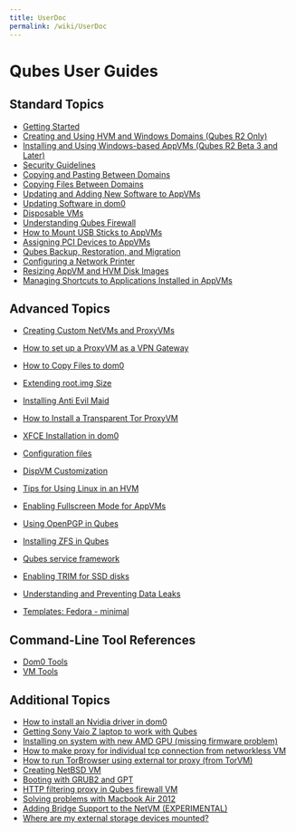 ```yaml
---
title: UserDoc
permalink: /wiki/UserDoc
---
```


Qubes User Guides
=================

Standard Topics
---------------

-   [Getting Started](/wiki/GettingStarted)
-   [Creating and Using HVM and Windows Domains (Qubes R2 Only)](/wiki/HvmCreate)
-   [Installing and Using Windows-based AppVMs (Qubes R2 Beta 3 and Later)](/wiki/WindowsAppVms)
-   [Security Guidelines](/wiki/SecurityGuidelines)
-   [Copying and Pasting Between Domains](/wiki/CopyPaste)
-   [Copying Files Between Domains](/wiki/CopyingFiles)
-   [Updating and Adding New Software to AppVMs](/wiki/SoftwareUpdateVM)
-   [Updating Software in dom0](/wiki/SoftwareUpdateDom0)
-   [Disposable VMs](/wiki/DisposableVms)
-   [Understanding Qubes Firewall](/wiki/QubesFirewall)
-   [How to Mount USB Sticks to AppVMs](/wiki/StickMounting)
-   [Assigning PCI Devices to AppVMs](/wiki/AssigningDevices)
-   [Qubes Backup, Restoration, and Migration](/wiki/BackupRestore)
-   [Configuring a Network Printer](/wiki/NetworkPrinter)
-   [Resizing AppVM and HVM Disk Images](/wiki/ResizeDiskImage)
-   [Managing Shortcuts to Applications Installed in AppVMs](/wiki/ManagingAppVmShortcuts)

Advanced Topics
---------------

-   [​Creating Custom NetVMs and ProxyVMs](http://theinvisiblethings.blogspot.com/2011/09/playing-with-qubes-networking-for-fun.html)
-   [How to set up a ProxyVM as a VPN Gateway](/wiki/VPN)
-   [How to Copy Files to dom0](/wiki/CopyToDomZero)
-   [​Extending root.img Size](https://groups.google.com/group/qubes-devel/msg/9d1ac581236ca9b4)
-   [Installing Anti Evil Maid](/wiki/AntiEvilMaid)
-   [How to Install a Transparent Tor ProxyVM](/wiki/UserDoc/TorVM)
-   [XFCE Installation in dom0](/wiki/UserDoc/XFCE)
-   [Configuration files](/wiki/UserDoc/ConfigFiles)
-   [DispVM Customization](/wiki/UserDoc/DispVMCustomization)
-   [Tips for Using Linux in an HVM](/wiki/LinuxHVMTips)
-   [Enabling Fullscreen Mode for AppVMs](/wiki/FullScreenMode)
-   [Using OpenPGP in Qubes](/wiki/UserDoc/OpenPGP)
-   [Installing ZFS in Qubes](/wiki/ZFS)
-   [Qubes service framework](/wiki/QubesService)
-   [Enabling TRIM for SSD disks](/wiki/DiskTRIM)
-   [Understanding and Preventing Data Leaks](/wiki/DataLeaks)

-   [Templates: Fedora - minimal](/wiki/Templates/FedoraMinimal)

Command-Line Tool References
----------------------------

-   [Dom0 Tools](/wiki/DomZeroTools)
-   [VM Tools](/wiki/VmTools)

Additional Topics
-----------------

-   [How to install an Nvidia driver in dom0](/wiki/InstallNvidiaDriver)
-   [Getting Sony Vaio Z laptop to work with Qubes](/wiki/SonyVaioTinkering)
-   [​Installing on system with new AMD GPU (missing firmware problem)](https://groups.google.com/group/qubes-devel/browse_thread/thread/e27a57b0eda62f76)
-   [​How to make proxy for individual tcp connection from networkless VM](https://groups.google.com/group/qubes-devel/msg/4ca950ab6d7cd11a)
-   [​How to run TorBrowser using external tor proxy (from TorVM)](https://groups.google.com/group/qubes-devel/msg/34f67194d3422bfa)
-   [​Creating NetBSD VM](https://groups.google.com/group/qubes-devel/msg/4015c8900a813985)
-   [​Booting with GRUB2 and GPT](https://groups.google.com/group/qubes-devel/browse_thread/thread/e4ac093cabd37d2b/d5090c20d92c4128#d5090c20d92c4128)
-   [​HTTP filtering proxy in Qubes firewall VM](https://groups.google.com/group/qubes-devel/browse_thread/thread/5252bc3f6ed4b43e/d881deb5afaa2a6c#39c95d63fccca12b)
-   [​Solving problems with Macbook Air 2012](https://groups.google.com/group/qubes-devel/browse_thread/thread/b8b0d819d2a4fc39/d50a72449107ab21#8a9268c09d105e69)
-   [Adding Bridge Support to the NetVM (EXPERIMENTAL)](/wiki/NetworkBridgeSupport)
-   [Where are my external storage devices mounted?](/wiki/ExternalDeviceMountPoint)

